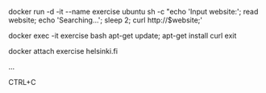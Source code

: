 docker run -d -it --name exercise ubuntu sh -c "echo 'Input website:'; read website; echo 'Searching...'; sleep 2; curl http://$website;'

docker exec -it exercise bash
apt-get update; apt-get install curl
exit

docker attach exercise
helsinki.fi

<html>...</html>

CTRL+C

